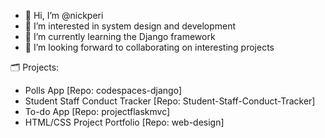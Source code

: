 - 👋 Hi, I’m @nickperi
- 👀 I’m interested in system design and development
- 🌱 I’m currently learning the Django framework
- 💞️ I’m looking forward to collaborating on interesting projects

🗂️ Projects:
- Polls App [Repo: codespaces-django]
- Student Staff Conduct Tracker [Repo: Student-Staff-Conduct-Tracker]
- To-do App [Repo: projectflaskmvc]
- HTML/CSS Project Portfolio [Repo: web-design]

<!---
nickperi/nickperi is a ✨ special ✨ repository because its `README.md` (this file) appears on your GitHub profile.
You can click the Preview link to take a look at your changes.
--->
